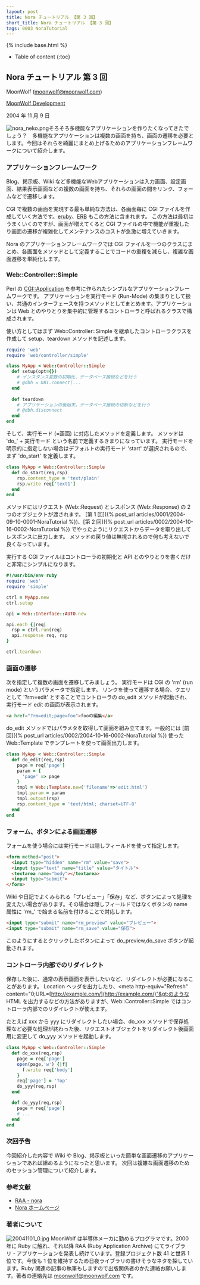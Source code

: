 ```yaml
---
layout: post
title: Nora チュートリアル 【第 3 回】
short_title: Nora チュートリアル 【第 3 回】
tags: 0003 NoraTutorial
---
```

{% include base.html %}


* Table of content
{:toc}


## Nora チュートリアル 第 3 回

MoonWolf ([moonwolf@moonwolf.com](mailto:moonwolf@moonwolf.com))

[MoonWolf Development](http://www.moonwolf.com/)

2004 年 11 月 9 日

![nora_neko.png]({{base}}{{site.baseurl}}/images/0003-NoraTutorial/nora_neko.png)そろそろ多機能なアプリケーションを作りたくなってきたでしょう？　多機能なアプリケーションは複数の画面を持ち、画面の遷移を必要とします。今回はそれらを綺麗にまとめ上げるためのアプリケーションフレームワークについて紹介します。

### アプリケーションフレームワーク

Blog、掲示板、Wiki など多機能なWebアプリケーションは入力画面、設定画面、結果表示画面などの複数の画面を持ち、それらの画面の間をリンク、フォームなどで遷移します。

CGI で複数の画面を実現する最も単純な方法は、各画面毎に CGI ファイルを作成していく方法です。[eruby](http://raa.ruby-lang.org/project/eruby/)、[ERB](http://www.ruby-lang.org/ja/man/index.cgi?cmd=view;name=ERB) もこの方法に含まれます。
この方法は最初はうまくいくのですが、画面が増えてくると CGI ファイルの中で機能が重複したり画面の遷移が複雑化してメンテナンスのコストが急激に増えていきます。

Nora のアプリケーションフレームワークでは CGI ファイルを一つのクラスにまとめ、各画面をメソッドとして定義することでコードの重複を減らし、複雑な画面遷移を単純化します。

### Web::Controller::Simple

Perl の [CGI::Application](http://homepage3.nifty.com/hippo2000/perltips/CGI/Application.htm) を参考に作られたシンプルなアプリケーションフレームワークです。
アプリケーションを実行モード (Run-Mode) の集まりとして扱い、共通のインターフェースを持つメソッドとしてまとめます。アプリケーションは Web とのやりとりを集中的に管理するコントローラと呼ばれるクラスで構成されます。

使い方としてはまず Web::Controller::Simple を継承したコントローラクラスを作成して setup、teardown メソッドを記述します。

```ruby
require 'web'
require 'web/controller/simple'

class MyApp < Web::Controller::Simple
  def setup(opt={})
    # インスタンス変数の初期化、データベース接続などを行う
    # @dbh = DBI.connect(...
  end
  
  def teardown
    # アプリケーションの後始末。データベース接続の切断などを行う
    # @dbh.disconnect
  end
end

```

そして、実行モード (=画面) に対応したメソッドを定義します。
メソッドは 'do_' + 実行モード という名前で定義するきまりになっています。
実行モードを明示的に指定しない場合はデフォルトの実行モード 'start' が選択されるので、まず 'do_start' を定義します。

```ruby
class MyApp < Web::Controller::Simple
  def do_start(req,rsp)
    rsp.content_type = 'text/plain'
    rsp.write req['text1']
  end
end

```

メソッドにはリクエスト (Web::Request) とレスポンス (Web::Response) の 2 つのオブジェクトが渡されます。
[第 1 回]({% post_url articles/0001/2004-09-10-0001-NoraTutorial %})、[第 2 回]({% post_url articles/0002/2004-10-16-0002-NoraTutorial %}) でやったようにリクエストからデータを取り出してレスポンスに出力します。
メソッドの戻り値は無視されるので何も考えないで良くなっています。

実行する CGI ファイルはコントローラの初期化と API とのやりとりを書くだけと非常にシンプルになります。

```ruby
#!/usr/bin/env ruby
require 'web'
require 'simple'

ctrl = MyApp.new
ctrl.setup

api = Web::Interface::AUTO.new

api.each {|req|
  rsp = ctrl.run(req)
  api.response req, rsp
}

ctrl.teardown

```

### 画面の遷移

次を指定して複数の画面を遷移してみましょう。
実行モードは CGI の 'rm' (run mode) というパラメータで指定します。
リンクを使って遷移する場合、クエリとして '?rm=edit' とすることでコントローラの do_edit メソッドが起動され、実行モード edit の画面が表示されます。

```html
<a href="?rm=edit;page=foo">fooの編集</a>
```

do_edit メソッドではパラメタを取得して画面を組み立てます。一般的には [前回]({% post_url articles/0002/2004-10-16-0002-NoraTutorial %}) 使った Web::Template でテンプレートを使って画面出力します。

```ruby
class MyApp < Web::Controller::Simple
  def do_edit(req,rsp)
    page = req['page']
    param = {
      'page' => page
    }
    tmpl = Web::Template.new('filename'=>'edit.html')
    tmpl.param = param
    tmpl.output(rsp)
    rsp.content_type = 'text/html; charset=UTF-8'
  end
end

```

### フォーム、ボタンによる画面遷移

フォームを使う場合には実行モードは隠しフィールドを使って指定します。

```html
<form method="post">
  <input type="hidden" name="rm" value="save">
  <input type="text" name="title" value="タイトル">
  <textarea name="body"></textarea>
  <input type="submit">
</form>

```

Wiki や日記でよくみられる「プレビュー」「保存」など、ボタンによって処理を変えたい場合があります。その場合は隠しフィールドではなくボタンの name 属性に 'rm_' で始まる名前を付けることで対応します。

```html
<input type="submit" name="rm_preview" value="プレビュー">
<input type="submit" name="rm_save" value="保存">

```

このようにするとクリックしたボタンによって do_preview,do_save ボタンが起動されます。

### コントローラ内部でのリダイレクト

保存した後に、通常の表示画面を表示したいなど、リダイレクトが必要になることがあります。
Location ヘッダを出力したり、&lt;meta http-equiv="Refresh" content="0;URL=[http://example.com/](http://example.com/)"&gt;のような HTML を出力するなどの方法がありますが、Web::Controller::Simple ではコントローラ内部でのリダイレクトが使えます。

たとえば xxx から yyy にリダイレクトしたい場合、do_xxx メソッドで保存処理など必要な処理が終わった後、リクエストオブジェクトをリダイレクト後画面用に変更して do_yyy メソッドを起動します。

```ruby
class MyApp < Web::Controller::Simple
  def do_xxx(req,rsp)
    page = req['page']
    open(page,'w') {|f|
      f.write req['body']
    }
    req['page'] = 'Top'
    do_yyy(req,rsp)
  end

  def do_yyy(req,rsp)
    page = req['page']
    # ...
  end
end

```

### 次回予告

今回紹介した内容で Wiki や  Blog、掲示板といった簡単な画面遷移のアプリケーションであれば組めるようになったと思います。
次回は複雑な画面遷移のためのセッション管理について紹介します。

### 参考文献

* [RAA - nora](http://raa.ruby-lang.org/project/nora/)
* [Nora ホームページ](http://rwiki.moonwolf.com/rw-cgi.cgi?cmd=view;name=Nora)


### 著者について

![20041101_0.jpg]({{base}}{{site.baseurl}}/images/0003-NoraTutorial/20041101_0.jpg) MoonWolf は半導体メーカに勤めるプログラマです。2000 年に Ruby に触れ、それ以降 RAA (Ruby Application Archive) にてライブラリ・アプリケーションを発表し続けています。登録プロジェクト数 41 と世界 1 位です。今後も 1 位を維持するため日夜ライブラリの書けそうなネタを探しています。Ruby 関連の記事の執筆もしますので出版関係者のかた連絡お願いします。著者の連絡先は [moonwolf@moonwolf.com](mailto:moonwolf@moonwolf.com) です。


